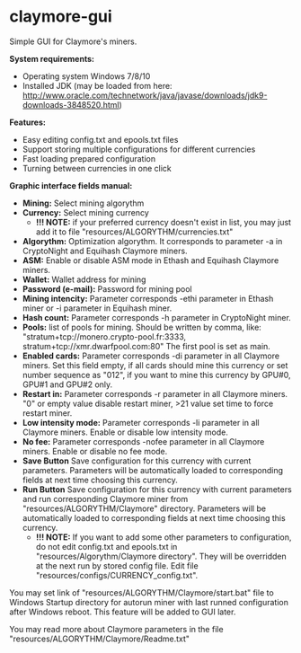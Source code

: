 # claymore-gui

Simple GUI for Claymore's miners.

<b>System requirements:</b>

- Operating system Windows 7/8/10
- Installed JDK (may be loaded from here: http://www.oracle.com/technetwork/java/javase/downloads/jdk9-downloads-3848520.html)

<b>Features:</b>

- Easy editing config.txt and epools.txt files
- Support storing multiple configurations for different currencies
- Fast loading prepared configuration
- Turning between currencies in one click


<b>Graphic interface fields manual:</b>

- <b>Mining:</b> Select mining algorythm
- <b>Currency:</b> Select mining currency
  - <b>!!! NOTE:</b> if your preferred currency doesn't exist in list, you may just add it to file "resources/ALGORYTHM/currencies.txt"
- <b>Algorythm:</b> Optimization algorythm. It corresponds to parameter -a in CryptoNight and Equihash Claymore miners. 
- <b>ASM:</b> Enable or disable ASM mode in Ethash and Equihash Claymore miners. 
- <b>Wallet:</b> Wallet address for mining
- <b>Password (e-mail):</b> Password for mining pool
- <b>Mining intencity:</b> Parameter corresponds -ethi parameter in Ethash miner or -i parameter in Equihash miner.
- <b>Hash count:</b> Parameter corresponds -h parameter in CryptoNight miner.
- <b>Pools:</b> list of pools for mining. Should be written by comma, like: "stratum+tcp://monero.crypto-pool.fr:3333, stratum+tcp://xmr.dwarfpool.com:80"
The first pool is set as main.
- <b>Enabled cards:</b> Parameter corresponds -di parameter in all Claymore miners. Set this field empty, if all cards should mine this currency
or set number sequence as "012", if you want to mine this currency by GPU#0, GPU#1 and GPU#2 only.
- <b>Restart in:</b> Parameter corresponds -r parameter in all Claymore miners. "0" or empty value disable restart miner, >21 value set time to force restart miner.
- <b>Low intensity mode:</b> Parameter corresponds -li parameter in all Claymore miners. Enable or disable low intensity mode.
- <b>No fee:</b> Parameter corresponds -nofee parameter in all Claymore miners. Enable or disable no fee mode.
- <b>Save Button</b> Save configuration for this currency with current parameters. 
Parameters will be automatically loaded to corresponding fields at next time choosing this currency.
- <b>Run Button</b> Save configuration for this currency with current parameters and run corresponding Claymore miner from "resources/ALGORYTHM/Claymore" directory. 
Parameters will be automatically loaded to corresponding fields at next time choosing this currency.
  - <b>!!! NOTE:</b> If you want to add some other parameters to configuration, do not edit config.txt and epools.txt in "resources/Algorythm/Claymore directory". 
  They will be overridden at the next run by stored config file. Edit file "resources/configs/CURRENCY_config.txt".
  
You may set link of "resources/ALGORYTHM/Claymore/start.bat" file to Windows Startup directory for autorun miner with last runned configuration after Windows reboot.
This feature will be added to GUI later.
  
You may read more about Claymore parameters in the file "resources/ALGORYTHM/Claymore/Readme.txt"
